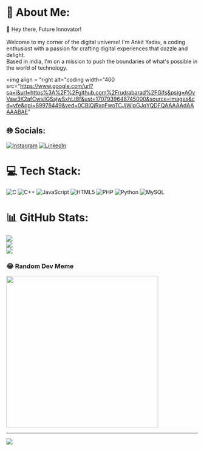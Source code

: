 # 💫 About Me:
🚀 Hey there, Future Innovator!<br><br>Welcome to my corner of the digital universe! I'm Ankit Yadav, a coding enthusiast with a passion for crafting digital experiences that dazzle and delight.<br>Based in india, I'm on a mission to push the boundaries of what's possible in the world of technology.

<img align = "right alt="coding  width="400 src="https://www.google.com/url?sa=i&url=https%3A%2F%2Fgithub.com%2Frudrabarad%2FGifs&psig=AOvVaw3K2afCwsiIGSsjwSxhLt8f&ust=1707939648745000&source=images&cd=vfe&opi=89978449&ved=0CBIQjRxqFwoTCJjWipGJqYQDFQAAAAAdAAAAABAE"


## 🌐 Socials:
[![Instagram](https://img.shields.io/badge/Instagram-%23E4405F.svg?logo=Instagram&logoColor=white)](https://instagram.com/ankityadav_3) [![LinkedIn](https://img.shields.io/badge/LinkedIn-%230077B5.svg?logo=linkedin&logoColor=white)](https://linkedin.com/in/ankityadav3m) 

# 💻 Tech Stack:
![C](https://img.shields.io/badge/c-%2300599C.svg?style=flat&logo=c&logoColor=white) ![C++](https://img.shields.io/badge/c++-%2300599C.svg?style=flat&logo=c%2B%2B&logoColor=white) ![JavaScript](https://img.shields.io/badge/javascript-%23323330.svg?style=flat&logo=javascript&logoColor=%23F7DF1E) ![HTML5](https://img.shields.io/badge/html5-%23E34F26.svg?style=flat&logo=html5&logoColor=white) ![PHP](https://img.shields.io/badge/php-%23777BB4.svg?style=flat&logo=php&logoColor=white) ![Python](https://img.shields.io/badge/python-3670A0?style=flat&logo=python&logoColor=ffdd54) ![MySQL](https://img.shields.io/badge/mysql-%2300000f.svg?style=flat&logo=mysql&logoColor=white)
# 📊 GitHub Stats:
![](https://github-readme-stats.vercel.app/api?username=ankityadav3m&theme=blue-green&hide_border=false&include_all_commits=false&count_private=false)<br/>
![](https://github-readme-streak-stats.herokuapp.com/?user=ankityadav3m&theme=blue-green&hide_border=false)<br/>
![](https://github-readme-stats.vercel.app/api/top-langs/?username=ankityadav3m&theme=blue-green&hide_border=false&include_all_commits=false&count_private=false&layout=compact)

### 😂 Random Dev Meme
<img src='https://randommeme-five.vercel.app/' style="height: 400px;"/>

---
[![](https://visitcount.itsvg.in/api?id=ankityadav3m&icon=0&color=9)](https://visitcount.itsvg.in)

<!-- Proudly created with GPRM ( https://gprm.itsvg.in ) -->
